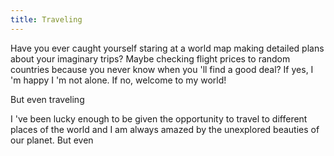 ```yaml
---
title: Traveling
---
```


Have you ever caught yourself staring at a world map making detailed plans about your imaginary trips? Maybe checking flight prices to random countries because you never know when you 'll find a good deal? If yes, I 'm happy I 'm not alone. If no, welcome to my world! 

But even traveling 

I 've been lucky enough to be given the opportunity to travel to different places of the world and I am always amazed by the unexplored beauties of our planet. But even 
